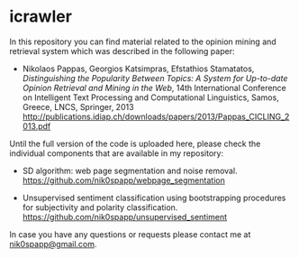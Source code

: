icrawler
========
In this repository you can find material related to the opinion mining and retrieval system 
which was described in the following paper: 
<ul><li>
Nikolaos Pappas, Georgios Katsimpras, Efstathios Stamatatos, <i>Distinguishing the Popularity Between Topics: A System for Up-to-date Opinion Retrieval and Mining in the Web</i>, 14th International Conference on Intelligent Text Processing and Computational Linguistics, Samos, Greece, LNCS, Springer, 2013 <br /> 
<a href="http://publications.idiap.ch/downloads/papers/2013/Pappas_CICLING_2013.pdf" target="_blank">http://publications.idiap.ch/downloads/papers/2013/Pappas_CICLING_2013.pdf</a>
</li></ul>

Until the full version of the code is uploaded here, please check 
the individual components that are available in my repository: 
- SD algorithm: web page segmentation and noise removal. <br />
  <a href="https://github.com/nik0spapp/webpage_segmentation">https://github.com/nik0spapp/webpage_segmentation</a>

- Unsupervised sentiment classification using bootstrapping procedures for subjectivity and polarity classification. <br />
  <a href="https://github.com/nik0spapp/unsupervised_sentiment">https://github.com/nik0spapp/unsupervised_sentiment</a>

In case you have any questions or requests please contact me at nik0spapp@gmail.com.
